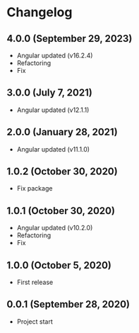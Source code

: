 # Changelog

## 4.0.0 (September 29, 2023)
- Angular updated (v16.2.4)
- Refactoring
- Fix

## 3.0.0 (July 7, 2021)
- Angular updated (v12.1.1)

## 2.0.0 (January 28, 2021)
- Angular updated (v11.1.0)

## 1.0.2 (October 30, 2020)
- Fix package

## 1.0.1 (October 30, 2020)
- Angular updated (v10.2.0)
- Refactoring
- Fix

## 1.0.0 (October 5, 2020)
- First release

## 0.0.1 (September 28, 2020)
- Project start
